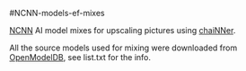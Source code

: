 #NCNN-models-ef-mixes

[NCNN](https://github.com/Tencent/ncnn) AI model mixes for upscaling pictures using [chaiNNer](https://github.com/chaiNNer-org/chaiNNer).

All the source models used for mixing were downloaded from [OpenModelDB](https://openmodeldb.info), see list.txt for the info.
